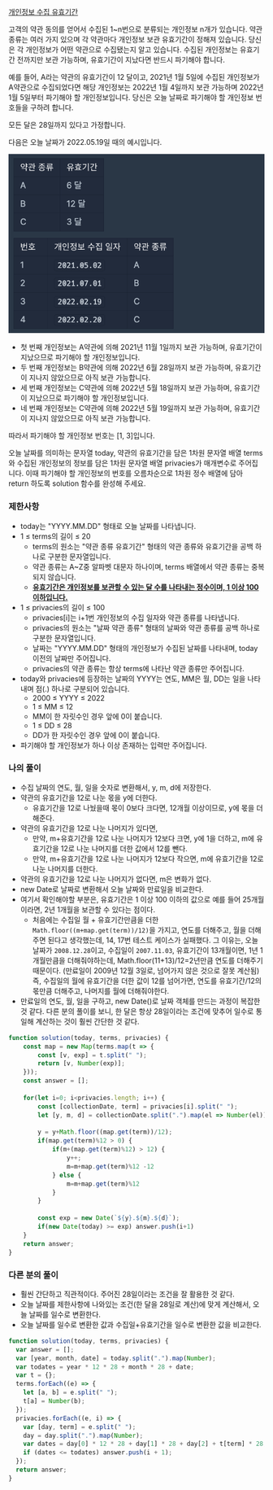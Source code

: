 <a href="https://school.programmers.co.kr/learn/courses/30/lessons/150370#qna">개인정보 수집 유효기간</a>

고객의 약관 동의를 얻어서 수집된 1~n번으로 분류되는 개인정보 n개가 있습니다. 약관 종류는 여러 가지 있으며 각 약관마다 개인정보 보관 유효기간이 정해져 있습니다. 당신은 각 개인정보가 어떤 약관으로 수집됐는지 알고 있습니다. 수집된 개인정보는 유효기간 전까지만 보관 가능하며, 유효기간이 지났다면 반드시 파기해야 합니다.

예를 들어, A라는 약관의 유효기간이 12 달이고, 2021년 1월 5일에 수집된 개인정보가 A약관으로 수집되었다면 해당 개인정보는 2022년 1월 4일까지 보관 가능하며 2022년 1월 5일부터 파기해야 할 개인정보입니다.
당신은 오늘 날짜로 파기해야 할 개인정보 번호들을 구하려 합니다.

모든 달은 28일까지 있다고 가정합니다.

다음은 오늘 날짜가 2022.05.19일 때의 예시입니다.

<img src="../images/exp.png"/>

- 첫 번째 개인정보는 A약관에 의해 2021년 11월 1일까지 보관 가능하며, 유효기간이 지났으므로 파기해야 할 개인정보입니다.
- 두 번째 개인정보는 B약관에 의해 2022년 6월 28일까지 보관 가능하며, 유효기간이 지나지 않았으므로 아직 보관 가능합니다.
- 세 번째 개인정보는 C약관에 의해 2022년 5월 18일까지 보관 가능하며, 유효기간이 지났으므로 파기해야 할 개인정보입니다.
- 네 번째 개인정보는 C약관에 의해 2022년 5월 19일까지 보관 가능하며, 유효기간이 지나지 않았으므로 아직 보관 가능합니다.

따라서 파기해야 할 개인정보 번호는 [1, 3]입니다.

오늘 날짜를 의미하는 문자열 today, 약관의 유효기간을 담은 1차원 문자열 배열 terms와 수집된 개인정보의 정보를 담은 1차원 문자열 배열 privacies가 매개변수로 주어집니다. 이때 파기해야 할 개인정보의 번호를 오름차순으로 1차원 정수 배열에 담아 return 하도록 solution 함수를 완성해 주세요.

### 제한사항

- today는 "YYYY.MM.DD" 형태로 오늘 날짜를 나타냅니다.
- 1 ≤ terms의 길이 ≤ 20
  - terms의 원소는 "약관 종류 유효기간" 형태의 약관 종류와 유효기간을 공백 하나로 구분한 문자열입니다.
  - 약관 종류는 A~Z중 알파벳 대문자 하나이며, terms 배열에서 약관 종류는 중복되지 않습니다.
  - <u><b>유효기간은 개인정보를 보관할 수 있는 달 수를 나타내는 정수이며, 1 이상 100 이하입니다.</b></u>
- 1 ≤ privacies의 길이 ≤ 100
  - privacies[i]는 i+1번 개인정보의 수집 일자와 약관 종류를 나타냅니다.
  - privacies의 원소는 "날짜 약관 종류" 형태의 날짜와 약관 종류를 공백 하나로 구분한 문자열입니다. 
  - 날짜는 "YYYY.MM.DD" 형태의 개인정보가 수집된 날짜를 나타내며, today 이전의 날짜만 주어집니다.
  - privacies의 약관 종류는 항상 terms에 나타난 약관 종류만 주어집니다.
- today와 privacies에 등장하는 날짜의 YYYY는 연도, MM은 월, DD는 일을 나타내며 점(.) 하나로 구분되어 있습니다.
  - 2000 ≤ YYYY ≤ 2022
  - 1 ≤ MM ≤ 12
  - MM이 한 자릿수인 경우 앞에 0이 붙습니다.
  - 1 ≤ DD ≤ 28
  - DD가 한 자릿수인 경우 앞에 0이 붙습니다.
- 파기해야 할 개인정보가 하나 이상 존재하는 입력만 주어집니다.

### 나의 풀이

- 수집 날짜의 연도, 월, 일을 숫자로 변환해서, y, m, d에 저장한다.
- 약관의 유효기간을 12로 나눈 몫을 y에 더한다.
    - 유효기간을 12로 나눴을때 몫이 0보다 크다면, 12개월 이상이므로, y에 몫을 더해준다.
- 약관의 유효기간을 12로 나눈 나머지가 있다면,
    - 만약, m+유효기간을 12로 나눈 나머지가 12보다 크면, y에 1을 더하고, m에 유효기간을 12로 나눈 나머지를 더한 값에서 12를 뺀다.
    - 만약, m+유효기간을 12로 나눈 나머지가 12보다 작으면, m에 유효기간을 12로 나눈 나머지를 더한다.
- 약관의 유효기간을 12로 나눈 나머지가 없다면, m은 변화가 없다.
- new Date로 날짜로 변환해서 오늘 날짜와 만료일을 비교한다.
- 여기서 확인해야할 부분은, 유효기간은 1 이상 100 이하의 값으로 예를 들어 25개월이라면, 2년 1개월을 보관할 수 있다는 점이다. 
    - 처음에는 수집일 월 + 유효기간만큼을 더한 `Math.floor((m+map.get(term))/12)`을 가지고, 연도를 더해주고, 월을 더해주면 된다고 생각했는데, 14, 17번 테스트 케이스가 실패했다. 그 이유는, 오늘날짜가 `2008.12.28`이고, 수집일이 `2007.11.03`, 유효기간이 13개월이면, 1년 1개월만큼을 더해줘야하는데, Math.floor(11+13)/12=2년만큼 연도를 더해주기 때문이다. (만료일이 2009년 12월 3일로, 넘어가지 않은 것으로 잘못 계산됨) 즉, 수집일의 월에 유효기간을 더한 값이 12를 넘어가면, 연도를 유효기간/12의 몫만큼 더해주고, 나머지를 월에 더해줘야한다.
- 만료일의 연도, 월, 일을 구하고, new Date()로 날짜 객체를 만드는 과정이 복잡한 것 같다. 다른 분의 풀이를 보니, 한 달은 항상 28일이라는 조건에 맞추어 일수로 통일해 계산하는 것이 훨씬 간단한 것 같다.

```js
function solution(today, terms, privacies) {
    const map = new Map(terms.map(t => {
        const [v, exp] = t.split(" ");
        return [v, Number(exp)];
    }));
    const answer = [];
    
    for(let i=0; i<privacies.length; i++) {
        const [collectionDate, term] = privacies[i].split(" ");
        let [y, m, d] = collectionDate.split(".").map(el => Number(el));
        
        y = y+Math.floor((map.get(term))/12);
        if(map.get(term)%12 > 0) {
            if(m+(map.get(term)%12) > 12) {
                y++;
                m=m+map.get(term)%12 -12
            } else {
                m=m+map.get(term)%12
            }
        }
            
        const exp = new Date(`${y}.${m}.${d}`);
        if(new Date(today) >= exp) answer.push(i+1)
    }
    return answer;
}
```

### 다른 분의 풀이 

- 훨씬 간단하고 직관적이다. 주어진 28일이라는 조건을 잘 활용한 것 같다.
- 오늘 날짜를 제한사항에 나와있는 조건(한 달을 28일로 계산)에 맞게 계산해서, 오늘 날짜를 일수로 변환한다.
- 오늘 날짜를 일수로 변환한 값과 수집일+유효기간을 일수로 변환한 값을 비교한다.

```js
function solution(today, terms, privacies) {
  var answer = [];
  var [year, month, date] = today.split(".").map(Number);
  var todates = year * 12 * 28 + month * 28 + date;
  var t = {};
  terms.forEach((e) => {
    let [a, b] = e.split(" ");
    t[a] = Number(b);
  });
  privacies.forEach((e, i) => {
    var [day, term] = e.split(" ");
    day = day.split(".").map(Number);
    var dates = day[0] * 12 * 28 + day[1] * 28 + day[2] + t[term] * 28;
    if (dates <= todates) answer.push(i + 1);
  });
  return answer;
}
```